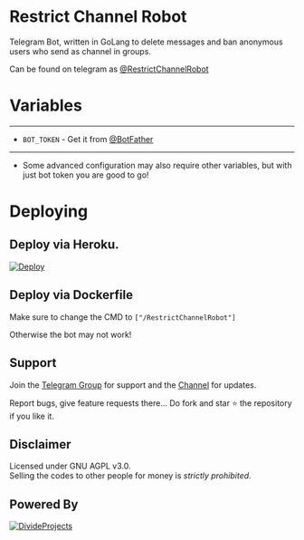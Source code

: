 # Restrict Channel Robot
Telegram Bot, written in GoLang to delete messages and ban anonymous users who send as channel in groups.

Can be found on telegram as [@RestrictChannelRobot](https://telegram.dog/RestrictChannelRobot)

# Variables
 ---------------
 - `BOT_TOKEN` - Get it from [@BotFather](https://t.me/BotFather)
-----------------

* Some advanced configuration may also require other variables, but with just bot token you are good to go!

# Deploying

## Deploy via Heroku.
<p>
  <a href="https://heroku.com/deploy?template=https://github.com/DivideProjects/RestrictChannelRobot"><img src="https://www.herokucdn.com/deploy/button.svg" alt="Deploy"></a>
</p>

## Deploy via Dockerfile
Make sure to change the CMD to `["/RestrictChannelRobot"]`

Otherwise the bot may not work!

## Support   
Join the [Telegram Group](https://t.me/DivideProjectsDiscussion) for support and the [Channel](https://t.me/DivideProjects) for updates.

Report bugs, give feature requests there...
Do fork and star :star: the repository if you like it.

## Disclaimer
Licensed under GNU AGPL v3.0.   
Selling the codes to other people for money is *strictly prohibited*.

## Powered By

[![DivideProjects](https://img.shields.io/badge/Divide-Projects-green?style=for-the-badge&logo=appveyor)](https://t.me/DivideProjectsDiscussion)
